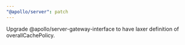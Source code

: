 ```yaml
---
"@apollo/server": patch
---
```


Upgrade @apollo/server-gateway-interface to have laxer definition of overallCachePolicy.
